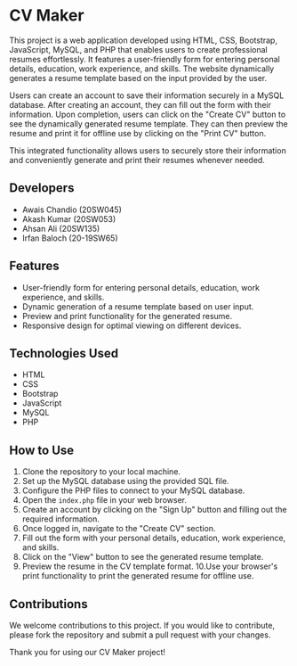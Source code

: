 # CV Maker

This project is a web application developed using HTML, CSS, Bootstrap, JavaScript, MySQL, and PHP that enables users to create professional resumes effortlessly. It features a user-friendly form for entering personal details, education, work experience, and skills. The website dynamically generates a resume template based on the input provided by the user.

Users can create an account to save their information securely in a MySQL database. After creating an account, they can fill out the form with their information. Upon completion, users can click on the "Create CV" button to see the dynamically generated resume template. They can then preview the resume and print it for offline use by clicking on the "Print CV" button.

This integrated functionality allows users to securely store their information and conveniently generate and print their resumes whenever needed.

## Developers
- Awais Chandio (20SW045)
- Akash Kumar (20SW053)
- Ahsan Ali (20SW135)
- Irfan Baloch (20-19SW65)

## Features
- User-friendly form for entering personal details, education, work experience, and skills.
- Dynamic generation of a resume template based on user input.
- Preview and print functionality for the generated resume.
- Responsive design for optimal viewing on different devices.

## Technologies Used
- HTML
- CSS
- Bootstrap
- JavaScript
- MySQL
- PHP

## How to Use
1. Clone the repository to your local machine.
2. Set up the MySQL database using the provided SQL file.
3. Configure the PHP files to connect to your MySQL database.
4. Open the `index.php` file in your web browser.
5. Create an account by clicking on the "Sign Up" button and filling out the required information.
6. Once logged in, navigate to the "Create CV" section.
7. Fill out the form with your personal details, education, work experience, and skills.
8. Click on the "View" button to see the generated resume template.
9. Preview the resume in the CV template format.
10.Use your browser's print functionality to print the generated resume for offline use.


## Contributions
We welcome contributions to this project. If you would like to contribute, please fork the repository and submit a pull request with your changes.

Thank you for using our CV Maker project!
